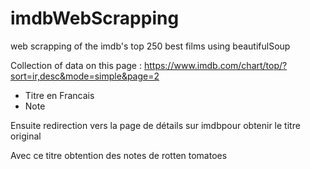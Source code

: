 # imdbWebScrapping
web scrapping of the imdb's top 250 best films
using beautifulSoup

Collection of data on this page : 
https://www.imdb.com/chart/top/?sort=ir,desc&mode=simple&page=2
- Titre en Francais 
- Note 

Ensuite redirection vers la page de détails sur imdbpour obtenir le titre original 

Avec ce titre obtention des notes de rotten tomatoes 
